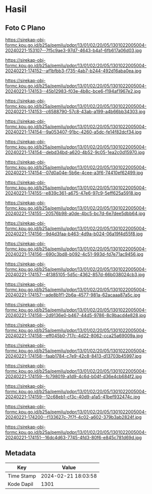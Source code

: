 # Hasil

## Foto C Plano

https://sirekap-obj-formc.kpu.go.id/b25a/pemilu/pdpr/13/01/02/20/05/1301022005004-20240221-153107--7f5c9ae3-97d7-4643-b4a1-6fb617a06d03.jpg

https://sirekap-obj-formc.kpu.go.id/b25a/pemilu/pdpr/13/01/02/20/05/1301022005004-20240221-174152--af1bfbb3-f735-4ab7-b244-492d16aba0ea.jpg

https://sirekap-obj-formc.kpu.go.id/b25a/pemilu/pdpr/13/01/02/20/05/1301022005004-20240221-174153--45b12983-f03e-4b8c-bce6-f194af1967e2.jpg

https://sirekap-obj-formc.kpu.go.id/b25a/pemilu/pdpr/13/01/02/20/05/1301022005004-20240221-174153--c6588790-57c8-43ab-a199-a4b66bb34303.jpg

https://sirekap-obj-formc.kpu.go.id/b25a/pemilu/pdpr/13/01/02/20/05/1301022005004-20240221-174154--9a053407-91bc-4260-a5dc-fe14f82dcf34.jpg

https://sirekap-obj-formc.kpu.go.id/b25a/pemilu/pdpr/13/01/02/20/05/1301022005004-20240221-174154--debd34bd-a620-4b52-9c05-1ea2c0d15970.jpg

https://sirekap-obj-formc.kpu.go.id/b25a/pemilu/pdpr/13/01/02/20/05/1301022005004-20240221-174154--07d0a04e-5b6e-4cee-a3f6-74410ef62499.jpg

https://sirekap-obj-formc.kpu.go.id/b25a/pemilu/pdpr/13/01/02/20/05/1301022005004-20240221-174155--e839c361-a675-47e6-97c9-5eff625a5918.jpg

https://sirekap-obj-formc.kpu.go.id/b25a/pemilu/pdpr/13/01/02/20/05/1301022005004-20240221-174155--20576b98-a0de-4bc5-bc7d-6e7dee5dbb64.jpg

https://sirekap-obj-formc.kpu.go.id/b25a/pemilu/pdpr/13/01/02/20/05/1301022005004-20240221-174156--9d4d3faa-b463-4d9a-b024-06a19f4d55f8.jpg

https://sirekap-obj-formc.kpu.go.id/b25a/pemilu/pdpr/13/01/02/20/05/1301022005004-20240221-174156--690c3bd8-b092-4c51-993d-fd7e71ac9456.jpg

https://sirekap-obj-formc.kpu.go.id/b25a/pemilu/pdpr/13/01/02/20/05/1301022005004-20240221-174157--4f385105-5d5c-4362-857d-66b038024cb3.jpg

https://sirekap-obj-formc.kpu.go.id/b25a/pemilu/pdpr/13/01/02/20/05/1301022005004-20240221-174157--ade8b1f1-2b6a-4577-981a-62acaaa87a5c.jpg

https://sirekap-obj-formc.kpu.go.id/b25a/pemilu/pdpr/13/01/02/20/05/1301022005004-20240221-174158--2d9136e0-b467-44d5-9786-8c9bacd4e828.jpg

https://sirekap-obj-formc.kpu.go.id/b25a/pemilu/pdpr/13/01/02/20/05/1301022005004-20240221-174158--eff045b0-717c-4d22-8062-cca25a69009a.jpg

https://sirekap-obj-formc.kpu.go.id/b25a/pemilu/pdpr/13/01/02/20/05/1301022005004-20240221-174158--faab1784-c7e9-42c8-8413-d13703b45997.jpg

https://sirekap-obj-formc.kpu.go.id/b25a/pemilu/pdpr/13/01/02/20/05/1301022005004-20240221-174159--fc798019-a1d9-4c6d-b04f-d36e4cb684f2.jpg

https://sirekap-obj-formc.kpu.go.id/b25a/pemilu/pdpr/13/01/02/20/05/1301022005004-20240221-174159--12c68eb1-cf3c-40d9-a1a5-41bef932474c.jpg

https://sirekap-obj-formc.kpu.go.id/b25a/pemilu/pdpr/13/01/02/20/05/1301022005004-20240221-174200--f133627c-7f7f-4c02-a602-379b3ab2824f.jpg

https://sirekap-obj-formc.kpu.go.id/b25a/pemilu/pdpr/13/01/02/20/05/1301022005004-20240221-174151--16dc4d63-7745-4fd3-80f6-e845c781d69d.jpg


## Metadata

| Key        | Value               |
| ---------- | ------------------- |
| Time Stamp | 2024-02-21 18:03:58 |
| Kode Dapil | 1301                |



